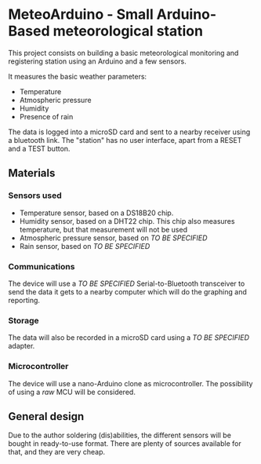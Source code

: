 # MeteoArduino - Small Arduino-Based meteorological station

This project consists on building a basic meteorological monitoring and registering station using an 
Arduino and a few sensors.

It measures the basic weather parameters:
- Temperature
- Atmospheric pressure
- Humidity
- Presence of rain

The data is logged into a microSD card and sent to a nearby receiver using a bluetooth link. The "station" has no user interface, apart from a RESET and a TEST button.

## Materials

### Sensors used

- Temperature sensor, based on a DS18B20 chip.
- Humidity sensor, based on a DHT22 chip. This chip also measures temperature, but that measurement will not be used
- Atmospheric pressure sensor, based on *TO BE SPECIFIED*
- Rain sensor, based on *TO BE SPECIFIED*

### Communications

The device will use a *TO BE SPECIFIED* Serial-to-Bluetooth transceiver to send the data it gets to a nearby computer which will do the graphing and reporting.

### Storage

The data will also be recorded in a microSD card using a *TO BE SPECIFIED* adapter.

### Microcontroller

The device will use a nano-Arduino clone as microcontroller. The possibility of using a *raw* MCU will be considered.

## General design

Due to the author soldering (dis)abilities, the different sensors will be bought in ready-to-use format. There are plenty of sources available for that, and they are very cheap.


